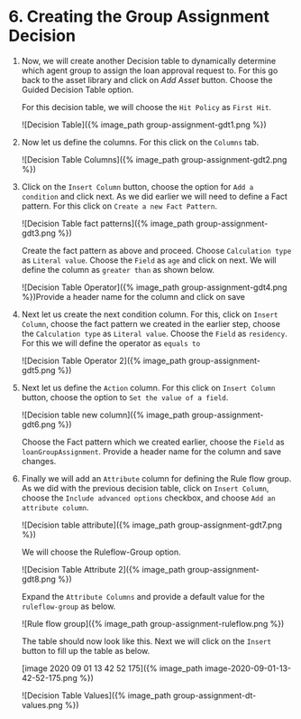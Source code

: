 # 6. Creating the Group Assignment Decision

1. Now, we will create another Decision table to dynamically determine which agent group to assign the loan approval request to. For this go back to the asset library and click on *Add Asset* button. Choose the Guided Decision Table option.

   For this decision table, we will choose the `Hit Policy` as `First Hit`.

   ![Decision Table]({% image_path group-assignment-gdt1.png %})

2. Now let us define the columns. For this click on the `Columns` tab.

   ![Decision Table Columns]({% image_path group-assignment-gdt2.png %})

3. Click on the `Insert Column` button, choose the option for `Add a condition` and click next. As we did earlier we will need to define a Fact pattern. For this click on `Create a new Fact Pattern`.

   ![Decision Table fact patterns]({% image_path group-assignment-gdt3.png %})

   Create the fact pattern as above and proceed. Choose `Calculation type` as `Literal value`. Choose the `Field` as `age` and click on next. We will define the column as `greater than` as shown below.

   ![Decision Table Operator]({% image_path group-assignment-gdt4.png %})Provide a header name for the column and click on save

4. Next let us create the next condition column. For this, click on `Insert Column`, choose the fact pattern we created in the earlier step, choose the `Calculation type` as `Literal value`. Choose the `Field` as `residency`. For this we will define the operator as `equals to`

   ![Decision Table Operator 2]({% image_path group-assignment-gdt5.png %})

5. Next let us define the `Action` column. For this click on `Insert Column` button, choose the option to `Set the value of a field`.

   ![Decision table new column]({% image_path group-assignment-gdt6.png %})

   Choose the Fact pattern which we created earlier, choose the `Field` as `loanGroupAssignment`. Provide a header name for the column and save changes.

6. Finally we will add an `Attribute` column for defining the Rule flow group. As we did with the previous decision table, click on `Insert Column`, choose the `Include advanced options` checkbox, and choose `Add an attribute column`.

   ![Decision table attribute]({% image_path group-assignment-gdt7.png %})

   We will choose the Ruleflow-Group option.

   ![Decision Table Attribute 2]({% image_path group-assignment-gdt8.png %})

   Expand the `Attribute Columns` and provide a default value for the `ruleflow-group` as below.

   ![Rule flow group]({% image_path group-assignment-ruleflow.png %})

   The table should now look like this. Next we will click on the `Insert` button to fill up the table as below.

   [image 2020 09 01 13 42 52 175]({% image_path image-2020-09-01-13-42-52-175.png %})

   ![Decision Table Values]({% image_path group-assignment-dt-values.png %})

